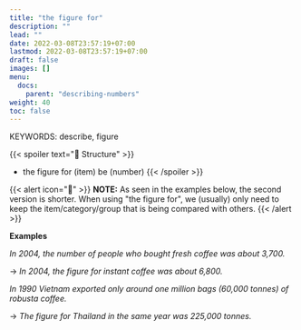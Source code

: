 ```yaml
---
title: "the figure for"
description: ""
lead: ""
date: 2022-03-08T23:57:19+07:00
lastmod: 2022-03-08T23:57:19+07:00
draft: false
images: []
menu:
  docs:
    parent: "describing-numbers"
weight: 40
toc: false
---
```


KEYWORDS: describe, figure

{{< spoiler text="🌱 Structure" >}}

- the figure for (item) be (number)
  {{< /spoiler >}}

{{< alert icon="📝" >}}
**NOTE:** As seen in the examples below, the second version is shorter. When using "the figure for", we (usually) only need to keep the item/category/group that is being compared with others.
{{< /alert >}}

**Examples**

_In 2004, the number of people who bought fresh coffee was about 3,700._

→ _In 2004, the figure for instant coffee was about 6,800._

_In 1990 Vietnam exported only around one million bags (60,000 tonnes) of robusta coffee._

→ _The figure for Thailand in the same year was 225,000 tonnes._
